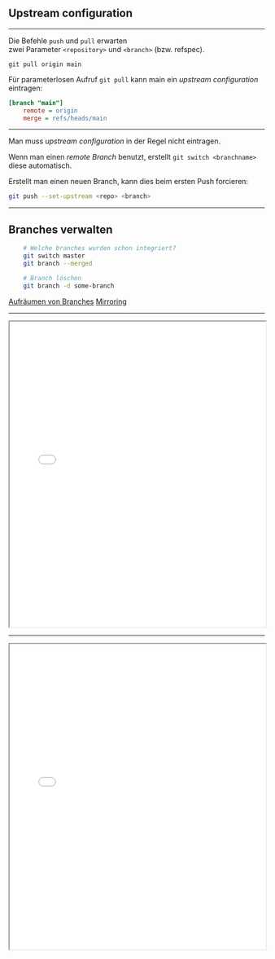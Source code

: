 ## Upstream configuration

---

Die Befehle `push` und `pull` erwarten\
zwei Parameter `<repository>` und `<branch>` (bzw. refspec).

    git pull origin main

Für parameterlosen Aufruf `git pull` kann main ein *upstream configuration* eintragen: 

```ini
[branch "main"]
	remote = origin
	merge = refs/heads/main
```

---

Man muss *upstream configuration* in der Regel nicht eintragen.

Wenn man einen *remote Branch* benutzt, erstellt `git switch <branchname>` diese automatisch.

Erstellt man einen neuen Branch, kann dies beim ersten Push forcieren:

```bash
git push --set-upstream <repo> <branch>
```

---

## Branches verwalten

```bash
    # Welche branches wurden schon integriert?
    git switch master
    git branch --merged

    # Branch löschen
    git branch -d some-branch
```

[Aufräumen von Branches](https://kapitel26.github.io/git/2014/03/31/alte-branches-archivieren.rb.html)
[Mirroring](https://kapitel26.github.io/git/2014/04/04/branches-aufrauemen.rb.html)


---

<iframe src="markdown-git-uebungen/aufgabe-zusammenarbeit-branching-fortgeschritten.html" width="100%" height="600px" ></iframe>



---

<iframe src="markdown-git-uebungen/aufgabe-zusammenarbeit-reverting.html" width="100%" height="600px" ></iframe>


